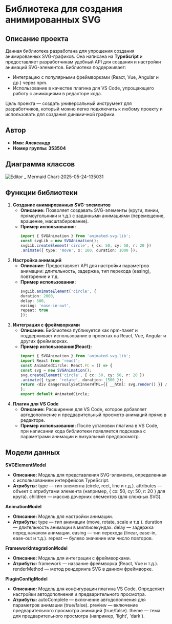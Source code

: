 # Библиотека для создания анимированных SVG

## Описание проекта
Данная библиотека разработана для упрощения создания анимированных SVG-графиков. Она написана на **TypeScript** и предоставляет разработчикам удобный API для создания и настройки анимаций SVG-элементов. Библиотека поддерживает:
- Интеграцию с популярными фреймворками (React, Vue, Angular и др.) через npm.
- Использование в качестве плагина для VS Code, упрощающего работу с анимациями в редакторе кода.

Цель проекта — создать универсальный инструмент для разработчиков, который можно легко подключить к любому проекту и использовать для создания динамичной графики.

## Автор
- **Имя: Александр**
- **Номер группы: 353504**

## Диаграмма классов
![Editor _ Mermaid Chart-2025-05-24-135031](https://github.com/user-attachments/assets/175480fb-02d6-4e2b-8c9f-c93c2360d3d3)

## Функции библиотеки

1. **Создание анимированных SVG-элементов**
   - **Описание:** Позволяет создавать SVG-элементы (круги, линии, прямоугольники и т.д.) с заданными анимациями (перемещение, вращение, масштабирование).
   - **Пример использования:**
     ```typescript
     import { SVGAnimation } from 'animated-svg-lib';
     const svgLib = new SVGAnimation();
     svgLib.createElement('circle', { cx: 50, cy: 50, r: 20 })
     .animate({ type: 'move', x: 100, duration: 1000 });
2. **Настройка анимаций**
   - **Описание:** Предоставляет API для настройки параметров анимации: длительность, задержка, тип перехода (easing), повторение и т.д.
   - **Пример использования:**
     ```typescript
     svgLib.animateElement('circle', {
     duration: 2000,
     delay: 500,
     easing: 'ease-in-out',
     repeat: true
     });
3. **Интеграция с фреймворками**
   - **Описание:** Библиотека публикуется как npm-пакет и поддерживает использование в проектах на React, Vue, Angular и других фреймворках.
   - **Пример использования(React):**
     ```typescript
     import { SVGAnimation } from 'animated-svg-lib';
     import React from 'react';
     const AnimatedCircle: React.FC = () => {
     const svg = new SVGAnimation();
     svg.createElement('circle', { cx: 50, cy: 50, r: 20 })
     .animate({ type: 'rotate', duration: 1500 });
     return <div dangerouslySetInnerHTML={{ __html: svg.render() }} />;
     };
     export default AnimatedCircle;
4. **Плагин для VS Code**
   - **Описание:** Расширение для VS Code, которое добавляет автодополнение и предварительный просмотр анимаций прямо в редакторе.
   - **Пример использования:** После установки плагина в VS Code, при написании кода библиотеки появляется подсказка с параметрами анимации и визуальный предпросмотр.

## Модели данных

**SVGElementModel**
 - **Описание:** Модель для представления SVG-элемента, определенная с использованием интерфейсов TypeScript.
 - **Атрибуты:**
  type — тип элемента (circle, rect, line и т.д.).
  attributes — объект с атрибутами элемента (например, { cx: 50, cy: 50, r: 20 } для круга).
  children — массив дочерних элементов (для сложных SVG).

**AnimationModel**
 - **Описание:** Модель для настройки анимации.
 - **Атрибуты:**
  type — тип анимации (move, rotate, scale и т.д.).
  duration — длительность анимации в миллисекундах.
  delay — задержка перед началом анимации.
  easing — тип перехода (linear, ease-in, ease-out и т.д.).
  repeat — булево значение или число повторов.

**FrameworkIntegrationModel**
 - **Описание:** Модель для интеграции с фреймворками.
 - **Атрибуты:**
  framework — название фреймворка (React, Vue и т.д.).
  renderMethod — метод рендеринга SVG в данном фреймворке.

**PluginConfigModel**
- **Описание:** Модель для конфигурации плагина VS Code. Определяет настройки автодополнения и предварительного просмотра.
- **Атрибуты:**
  autoComplete — включение автодополнения для параметров анимации (true/false).
  preview — включение предварительного просмотра анимаций (true/false).
  theme — тема для предварительного просмотра (например, 'light', 'dark').
